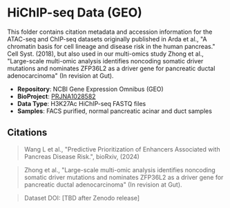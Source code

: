 # HiChIP-seq Data (GEO)

This folder contains citation metadata and accession information for the ATAC-seq and ChIP-seq datasets originally published in Arda et al., "A chromatin basis for cell lineage and disease risk in the human pancreas." Cell Syst. (2018), but also used in our multi-omics study Zhong et al., "Large-scale multi-omic analysis identifies noncoding somatic driver mutations and nominates ZFP36L2 as a driver gene for pancreatic ductal adenocarcinoma" (In revision at Gut).

- **Repository**: NCBI Gene Expression Omnibus (GEO)
- **BioProject**: [PRJNA1028582](https://www.ncbi.nlm.nih.gov/bioproject/1028582)
- **Data Type**: H3K27Ac HiChIP-seq FASTQ files
- **Samples**: FACS purified, normal pancreatic acinar and duct samples

## Citations

> Wang L et al., "Predictive Prioritization of Enhancers Associated with Pancreas Disease Risk.", bioRxiv, (2024)

> Zhong et al., "Large-scale multi-omic analysis identifies noncoding somatic driver mutations and nominates ZFP36L2 as a driver gene for pancreatic ductal adenocarcinoma" (In revision at Gut).

> Dataset DOI: [TBD after Zenodo release]
